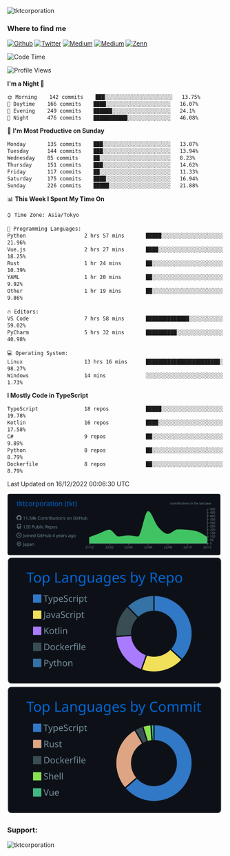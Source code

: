 <p align="left"> <img src="https://komarev.com/ghpvc/?username=tktcorporation&label=Profile%20views&color=0e75b6&style=flat" alt="tktcorporation" /> </p>

<h3>Where to find me</h3>
<p>
<a href="https://github.com/tktcorporation" target="_blank"><img alt="Github" src="https://img.shields.io/badge/GitHub-%2312100E.svg?&style=for-the-badge&logo=Github&logoColor=white" /></a>
<a href="https://twitter.com/tktcorporation" target="_blank"><img alt="Twitter" src="https://img.shields.io/badge/twitter-%231DA1F2.svg?&style=for-the-badge&logo=twitter&logoColor=white" /></a>
<a href="https://www.linkedin.com/in/tktcorporation" target="_blank"><img alt="Medium" src="https://img.shields.io/badge/linkdin-0a66c2.svg?&style=for-the-badge&logo=linkedin&logoColor=white" /></a>
<a href="https://qiita.com/tktcorporation" target="_blank"><img alt="Medium" src="https://img.shields.io/badge/qiita-55C500.svg?&style=for-the-badge&logo=qiita&logoColor=white" /></a>
<a href="https://zenn.dev/tktcorporation" target="_blank"><img alt="Zenn" src="https://img.shields.io/badge/Zenn-3EA8FF.svg?&style=for-the-badge&logo=Zenn&logoColor=white" /></a>
</p>
  
<!--START_SECTION:waka-->
![Code Time](http://img.shields.io/badge/Code%20Time-774%20hrs%2039%20mins-blue)

![Profile Views](http://img.shields.io/badge/Profile%20Views-4-blue)

**I'm a Night 🦉** 

```text
🌞 Morning    142 commits    ███░░░░░░░░░░░░░░░░░░░░░░   13.75% 
🌆 Daytime    166 commits    ████░░░░░░░░░░░░░░░░░░░░░   16.07% 
🌃 Evening    249 commits    ██████░░░░░░░░░░░░░░░░░░░   24.1% 
🌙 Night      476 commits    ███████████░░░░░░░░░░░░░░   46.08%

```
📅 **I'm Most Productive on Sunday** 

```text
Monday       135 commits    ███░░░░░░░░░░░░░░░░░░░░░░   13.07% 
Tuesday      144 commits    ███░░░░░░░░░░░░░░░░░░░░░░   13.94% 
Wednesday    85 commits     ██░░░░░░░░░░░░░░░░░░░░░░░   8.23% 
Thursday     151 commits    ███░░░░░░░░░░░░░░░░░░░░░░   14.62% 
Friday       117 commits    ██░░░░░░░░░░░░░░░░░░░░░░░   11.33% 
Saturday     175 commits    ████░░░░░░░░░░░░░░░░░░░░░   16.94% 
Sunday       226 commits    █████░░░░░░░░░░░░░░░░░░░░   21.88%

```


📊 **This Week I Spent My Time On** 

```text
⌚︎ Time Zone: Asia/Tokyo

💬 Programming Languages: 
Python                   2 hrs 57 mins       █████░░░░░░░░░░░░░░░░░░░░   21.96% 
Vue.js                   2 hrs 27 mins       ████░░░░░░░░░░░░░░░░░░░░░   18.25% 
Rust                     1 hr 24 mins        ██░░░░░░░░░░░░░░░░░░░░░░░   10.39% 
YAML                     1 hr 20 mins        ██░░░░░░░░░░░░░░░░░░░░░░░   9.92% 
Other                    1 hr 19 mins        ██░░░░░░░░░░░░░░░░░░░░░░░   9.86%

🔥 Editors: 
VS Code                  7 hrs 58 mins       ██████████████░░░░░░░░░░░   59.02% 
PyCharm                  5 hrs 32 mins       ██████████░░░░░░░░░░░░░░░   40.98%

💻 Operating System: 
Linux                    13 hrs 16 mins      ████████████████████████░   98.27% 
Windows                  14 mins             ░░░░░░░░░░░░░░░░░░░░░░░░░   1.73%

```

**I Mostly Code in TypeScript** 

```text
TypeScript               18 repos            █████░░░░░░░░░░░░░░░░░░░░   19.78% 
Kotlin                   16 repos            ████░░░░░░░░░░░░░░░░░░░░░   17.58% 
C#                       9 repos             ██░░░░░░░░░░░░░░░░░░░░░░░   9.89% 
Python                   8 repos             ██░░░░░░░░░░░░░░░░░░░░░░░   8.79% 
Dockerfile               8 repos             ██░░░░░░░░░░░░░░░░░░░░░░░   8.79%

```



 Last Updated on 16/12/2022 00:06:30 UTC
<!--END_SECTION:waka-->

[![](https://raw.githubusercontent.com/tktcorporation/tktcorporation/master/profile-summary-card-output/github_dark/0-profile-details.svg)](https://github.com/vn7n24fzkq/github-profile-summary-cards)
[![](https://raw.githubusercontent.com/tktcorporation/tktcorporation/master/profile-summary-card-output/github_dark/1-repos-per-language.svg)](https://github.com/vn7n24fzkq/github-profile-summary-cards) [![](https://raw.githubusercontent.com/tktcorporation/tktcorporation/master/profile-summary-card-output/github_dark/2-most-commit-language.svg)](https://github.com/vn7n24fzkq/github-profile-summary-cards)

<h3 align="left">Support:</h3>
<p><a href="https://www.buymeacoffee.com/tktcorporation"> <img align="left" src="https://cdn.buymeacoffee.com/buttons/v2/default-yellow.png" height="50" width="210" alt="tktcorporation" /></a></p><br><br>
